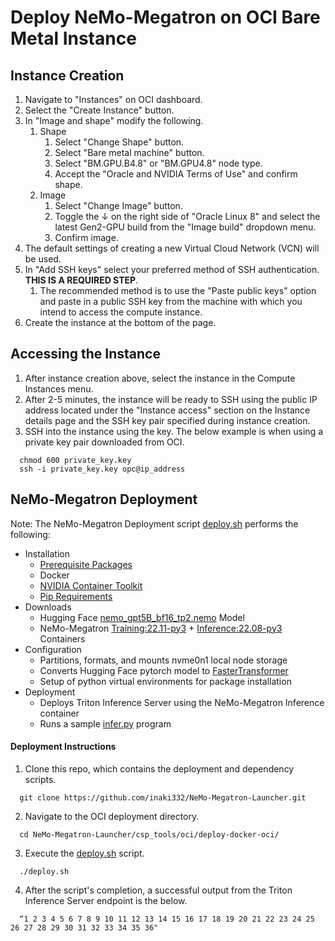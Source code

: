 # Deploy NeMo-Megatron on OCI Bare Metal Instance

## Instance Creation
1. Navigate to "Instances" on OCI dashboard.
2. Select the "Create Instance" button.
3. In "Image and shape" modify the following.
    1. Shape
        1. Select "Change Shape" button.
        2. Select "Bare metal machine" button.
        3. Select "BM.GPU.B4.8" or "BM.GPU4.8" node type.
        4. Accept the "Oracle and NVIDIA Terms of Use" and confirm shape.
    2. Image
        1. Select "Change Image" button.
        2. Toggle the &darr; on the right side of "Oracle Linux 8" and select the latest Gen2-GPU build from the "Image build" dropdown menu.
        3. Confirm image.
4. The default settings of creating a new Virtual Cloud Network (VCN) will be used.
5. In "Add SSH keys" select your preferred method of SSH authentication. **THIS IS A REQUIRED STEP**.
    1. The recommended method is to use the "Paste public keys" option and paste in a public SSH key from the machine with which you intend to access the compute instance.
6. Create the instance at the bottom of the page.

## Accessing the Instance
1. After instance creation above, select the instance in the Compute Instances menu.
2. After 2-5 minutes, the instance will be ready to SSH using the public IP address located under the "Instance access" section on the Instance details page and the SSH key pair specified during instance creation.
3. SSH into the instance using the key. The below example is when using a private key pair downloaded from OCI.
```
  chmod 600 private_key.key
  ssh -i private_key.key opc@ip_address
```

## NeMo-Megatron Deployment
Note: The NeMo-Megatron Deployment script [deploy.sh](https://github.com/inaki332/NeMo-Megatron-Launcher/blob/master/csp_tools/oci/deploy-docker-oci/deploy.sh) performs the following:
- Installation
    - [Prerequisite Packages](https://github.com/inaki332/NeMo-Megatron-Launcher/blob/master/csp_tools/oci/deploy-docker-oci/deploy.sh#:~:text=sudo%20dnf%20install%20%2Dy%20tar%20bzip2%20make%20automake%20gcc%20gcc%2Dc%2B%2B%20git%20vim%20cairo%20cairo%2Ddevel%20libcurl%2Ddevel%20pciutils%20elfutils%2Dlibelf%2Ddevel%20libglvnd%2Ddevel%20iptables%20platform%2Dpython%2Ddevel.x86_64%20openssl%2Ddevel%20dbus%2Ddevel)
    - Docker
    - [NVIDIA Container Toolkit](https://docs.nvidia.com/datacenter/cloud-native/container-toolkit/install-guide.html)
    - [Pip Requirements](https://github.com/inaki332/NeMo-Megatron-Launcher/blob/master/csp_tools/oci/deploy-docker-oci/requirements.txt)
- Downloads
    - Hugging Face [nemo_gpt5B_bf16_tp2.nemo](https://huggingface.co/nvidia/nemo-megatron-gpt-5B) Model
    - NeMo-Megatron [Training:22.11-py3](https://registry.ngc.nvidia.com/orgs/ea-bignlp/containers/bignlp-training) + [Inference:22.08-py3](https://registry.ngc.nvidia.com/orgs/ea-bignlp/containers/bignlp-inference) Containers
- Configuration
    - Partitions, formats, and mounts nvme0n1 local node storage
    - Converts Hugging Face pytorch model to [FasterTransformer](https://github.com/NVIDIA/FasterTransformer)
    - Setup of python virtual environments for package installation
- Deployment
    - Deploys Triton Inference Server using the NeMo-Megatron Inference container
    - Runs a sample [infer.py](https://github.com/inaki332/NeMo-Megatron-Launcher/blob/master/csp_tools/oci/deploy-docker-oci/infer.py) program

#### Deployment Instructions
1. Clone this repo, which contains the deployment and dependency scripts.
```
  git clone https://github.com/inaki332/NeMo-Megatron-Launcher.git
```
2. Navigate to the OCI deployment directory.
```
  cd NeMo-Megatron-Launcher/csp_tools/oci/deploy-docker-oci/
```
3. Execute the [deploy.sh](https://github.com/inaki332/NeMo-Megatron-Launcher/blob/master/csp_tools/oci/deploy-docker-oci/deploy.sh) script.
```
  ./deploy.sh
```
4. After the script's completion, a successful output from the Triton Inference Server endpoint is the below.
```
  “1 2 3 4 5 6 7 8 9 10 11 12 13 14 15 16 17 18 19 20 21 22 23 24 25 26 27 28 29 30 31 32 33 34 35 36"
```
